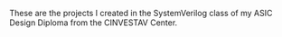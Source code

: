 These are the projects I created in the SystemVerilog class of my ASIC Design Diploma from the CINVESTAV Center.
